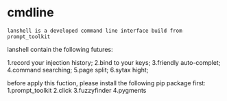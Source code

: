 # cmdline
~~~~~~~~~~~~~~~~~~~~~~~~~~~~~~~~~~~~~~~~~~~~~~~~~~~~~~~~~~~~~~~~~~~~~~~~~
lanshell is a developed command line interface build from prompt_toolkit
~~~~~~~~~~~~~~~~~~~~~~~~~~~~~~~~~~~~~~~~~~~~~~~~~~~~~~~~~~~~~~~~~~~~~~~~~

lanshell contain the following futures:

1.record your injection history;
2.bind to your keys;
3.friendly auto-complet;
4.command searching;
5.page split;
6.sytax hight;

before apply this fuction, please install the following pip package first:
1.prompt_toolkit
2.click
3.fuzzyfinder
4.pygments
